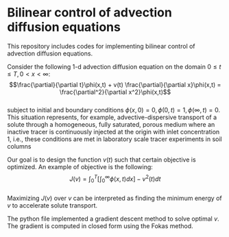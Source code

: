 # Bilinear control of advection diffusion equations

This repository includes codes for implementing bilinear control of advection diffusion equations.

Consider the following 1-d advection diffusion equation on the domain $0\leq t\leq T,0<x<\infty$:\
$$\frac{\partial}{\partial t}\phi(x,t) + v(t) \frac{\partial}{\partial x}\phi(x,t) = \frac{\partial^2}{\partial x^2}\phi(x,t)$$\
subject to initial and boundary conditions $\phi(x,0)=0,\phi(0,t)=1,\phi(\infty,t)=0$. This situation represents, for example, advective-dispersive transport of a solute through a homogeneous, fully saturated, porous medium where an inactive tracer is continuously
injected at the origin with inlet concentration $1$, i.e., these conditions are met in laboratory scale tracer experiments in soil columns

Our goal is to design the function $v(t)$ such that certain objective is optimized. An example of objective is the following:\
$$J(v)=\int_{0}^{T}\left[\int_{0}^{\infty}\phi(x,t) dx\right]  - v^2(t)dt$$\
Maximizing $J(v)$ over $v$ can be interpreted as finding the minimum energy of $v$ to accelerate solute transport. 

The python file implemented a gradient descent method to solve optimal $v$. The gradient is computed in closed form using the Fokas method.
